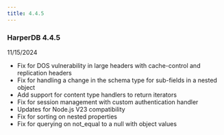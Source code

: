 ```yaml
---
title: 4.4.5
---
```


### HarperDB 4.4.5

11/15/2024

- Fix for DOS vulnerability in large headers with cache-control and replication headers
- Fix for handling a change in the schema type for sub-fields in a nested object
- Add support for content type handlers to return iterators
- Fix for session management with custom authentication handler
- Updates for Node.js V23 compatibility
- Fix for sorting on nested properties
- Fix for querying on not_equal to a null with object values
